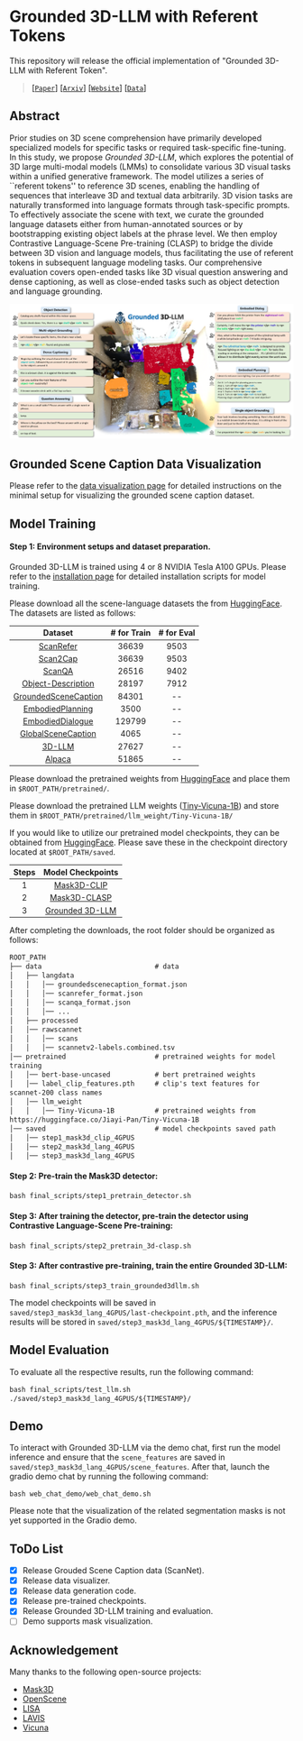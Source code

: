 # Grounded 3D-LLM with Referent Tokens

This repository will release the official implementation of "Grounded 3D-LLM with Referent Token".

> [[`Paper`]](https://arxiv.org/pdf/2405.10370) [[`Arxiv`]](https://arxiv.org/abs/2405.10370) [[`Website`]](https://groundedscenellm.github.io/grounded_3d-llm.github.io/) [[`Data`]](https://huggingface.co/datasets/chenyilun95/Grounded_3D-LLM_data/blob/main/langdata)

## Abstract

Prior studies on 3D scene comprehension have primarily developed specialized models for specific tasks or required task-specific fine-tuning. In this study, we propose *Grounded 3D-LLM*, which explores the potential of 3D large multi-modal models (LMMs) to consolidate various 3D visual tasks within a unified generative framework. The model utilizes a series of ``referent tokens'' to reference 3D scenes, enabling the handling of sequences that interleave 3D and textual data arbitrarily. 3D vision tasks are naturally transformed into language formats through task-specific prompts. To effectively associate the scene with text, we curate the grounded language datasets either from human-annotated sources or by bootstrapping existing object labels at the phrase level. We then employ Contrastive Language-Scene Pre-training (CLASP) to bridge the divide between 3D vision and language models, thus facilitating the use of referent tokens in subsequent language modeling tasks. Our comprehensive evaluation covers open-ended tasks like 3D visual question answering and dense captioning, as well as close-ended tasks such as object detection and language grounding. 

![image-20240515195822834](./README.assets/image-20240515195822834.png)

## Grounded Scene Caption Data Visualization

Please refer to the [data visualization page](./doc/data_vis.md) for detailed instructions on the minimal setup for visualizing the grounded scene caption dataset.

## Model Training

#### Step 1: Environment setups and dataset preparation.
Grounded 3D-LLM is trained using 4 or 8 NVIDIA Tesla A100 GPUs. Please refer to the [installation page](./doc/install.md) for detailed installation scripts for model training.

Please download all the scene-language datasets the from [HuggingFace](https://huggingface.co/datasets/chenyilun95/Grounded_3D-LLM_data/tree/main). The datasets are listed as follows:

|  Dataset | # for Train | # for Eval |
| :------: | :----: | :----: | 
| [ScanRefer](https://huggingface.co/datasets/chenyilun95/Grounded_3D-LLM_data/blob/main/langdata/scanrefer_format.json) |36639 | 9503 | 
| [Scan2Cap](https://huggingface.co/datasets/chenyilun95/Grounded_3D-LLM_data/blob/main/langdata/scanrefer_format.json) | 36639 | 9503 |
| [ScanQA](https://huggingface.co/datasets/chenyilun95/Grounded_3D-LLM_data/blob/main/langdata/scanqa_format.json) | 26516 | 9402 | 
| [Object-Description](https://huggingface.co/datasets/chenyilun95/Grounded_3D-LLM_data/blob/main/langdata/objectdescription_format.json) |  28197 | 7912 |
| [GroundedSceneCaption](https://huggingface.co/datasets/chenyilun95/Grounded_3D-LLM_data/blob/main/langdata/groundedscenecaption_format.json) |  84301 | -- |
| [EmbodiedPlanning](https://huggingface.co/datasets/chenyilun95/Grounded_3D-LLM_data/blob/main/langdata/embodiedplan_format.json) |  3500 | -- |
| [EmbodiedDialogue](https://huggingface.co/datasets/chenyilun95/Grounded_3D-LLM_data/blob/main/langdata/embodieddialog_format.json) |  129799 | -- |
| [GlobalSceneCaption](https://huggingface.co/datasets/chenyilun95/Grounded_3D-LLM_data/blob/main/langdata/global_scene_cap_format.json) | 4065 | -- |
| [3D-LLM](https://huggingface.co/datasets/chenyilun95/Grounded_3D-LLM_data/blob/main/langdata/3dllm_format.json) | 27627 | -- |
| [Alpaca](https://huggingface.co/datasets/chenyilun95/Grounded_3D-LLM_data/blob/main/langdata/alpaca_data.json) | 51865 | -- |

Please download the pretrained weights from [HuggingFace](https://huggingface.co/datasets/chenyilun95/Grounded_3D-LLM_data/tree/main/pretrained) and place them in `$ROOT_PATH/pretrained/`.

Please download the pretrained LLM weights ([Tiny-Vicuna-1B](https://huggingface.co/Jiayi-Pan/Tiny-Vicuna-1B)) and store them in `$ROOT_PATH/pretrained/llm_weight/Tiny-Vicuna-1B/`

If you would like to utilize our pretrained model checkpoints, they can be obtained from [HuggingFace](https://huggingface.co/datasets/chenyilun95/Grounded_3D-LLM_data/tree/main/saved/). Please save these in the checkpoint directory located at `$ROOT_PATH/saved`.

|  Steps  | Model Checkpoints  |
| :-------: | :------: |
| 1  |  [Mask3D-CLIP](https://huggingface.co/datasets/chenyilun95/Grounded_3D-LLM_data/tree/main/saved/step1_mask3d_clip_4GPUS)  | 
| 2  |  [Mask3D-CLASP](https://huggingface.co/datasets/chenyilun95/Grounded_3D-LLM_data/tree/main/saved/step2_mask3d_lang_4GPUS) | 
| 3  | [Grounded 3D-LLM](https://huggingface.co/datasets/chenyilun95/Grounded_3D-LLM_data/tree/main/saved/step3_mask3d_lang_4GPUS) |  

After completing the downloads, the root folder should be organized as follows:

```
ROOT_PATH
├── data                            # data
│   ├── langdata
│   │   │── groundedscenecaption_format.json
│   │   │── scanrefer_format.json
│   │   │── scanqa_format.json
│   │   │── ...
│   ├── processed
│   │── rawscannet
│   │   │── scans
│   │   │── scannetv2-labels.combined.tsv
│── pretrained                      # pretrained weights for model training
│   │── bert-base-uncased           # bert pretrained weights
│   │── label_clip_features.pth     # clip's text features for scannet-200 class names
│   │── llm_weight
│   │   │── Tiny-Vicuna-1B          # pretrained weights from https://huggingface.co/Jiayi-Pan/Tiny-Vicuna-1B
│── saved                           # model checkpoints saved path
│   │── step1_mask3d_clip_4GPUS
│   │── step2_mask3d_lang_4GPUS
│   │── step3_mask3d_lang_4GPUS
```

#### Step 2: Pre-train the Mask3D detector:
```
bash final_scripts/step1_pretrain_detector.sh
```

#### Step 3:  After training the detector, pre-train the detector using Contrastive Language-Scene Pre-training:
```
bash final_scripts/step2_pretrain_3d-clasp.sh
```

#### Step 3: After contrastive pre-training, train the entire Grounded 3D-LLM:
```
bash final_scripts/step3_train_grounded3dllm.sh
```

The model checkpoints will be saved in `saved/step3_mask3d_lang_4GPUS/last-checkpoint.pth`, and the inference results will be stored in `saved/step3_mask3d_lang_4GPUS/${TIMESTAMP}/`.

## Model Evaluation

To evaluate all the respective results, run the following command:
```
bash final_scripts/test_llm.sh ./saved/step3_mask3d_lang_4GPUS/${TIMESTAMP}/
```

## Demo

To interact with Grounded 3D-LLM via the demo chat, first run the model inference and ensure that the `scene_features` are saved in `saved/step3_mask3d_lang_4GPUS/scene_features`. After that, launch the gradio demo chat by running the following command:
```
bash web_chat_demo/web_chat_demo.sh 
```
Please note that the visualization of the related segmentation masks is not yet supported in the Gradio demo.

## ToDo List

- [x] Release Grouded Scene Caption data (ScanNet).
- [x] Release data visualizer.
- [x] Release data generation code. 
- [x] Release pre-trained checkpoints.
- [x] Release Grounded 3D-LLM training and evaluation.
- [ ] Demo supports mask visualization.

## Acknowledgement
Many thanks to the following open-source projects:
* [Mask3D](https://github.com/JonasSchult/Mask3D)
* [OpenScene](https://github.com/pengsongyou/openscene)
* [LISA](https://github.com/dvlab-research/LISA)
* [LAVIS](https://github.com/salesforce/LAVIS/tree/main)
* [Vicuna](https://github.com/lm-sys/FastChat/tree/main)

